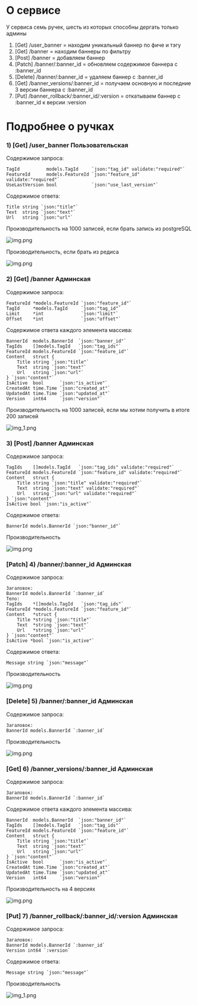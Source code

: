 # О сервисе

У сервиса семь ручек, шесть из которых способны дергать только админы
1. [Get]  /user_banner = находим уникальный баннер по фиче и тэгу
2. [Get]  /banner = находим баннеры по фильтру
3. [Post]  /banner = добавляем баннер
4. [Patch]  /banner/:banner_id = обновляем содержимое баннера с :banner_id
5. [Delete]  /banner/:banner_id = удаляем баннер с :banner_id
6. [Get]  /banner_versions/:banner_id = получаем основную и последние 3 версии баннера с :banner_id
7. [Put]  /banner_rollback/:banner_id/:version = откатываем баннер с :banner_id к версии :version

# Подробнее о ручках

### 1) [Get]  /user_banner Пользовательская

Содержимое запроса:
```
TagId          models.TagId     `json:"tag_id" validate:"required"`
FeatureId      models.FeatureId `json:"feature_id" validate:"required"`
UseLastVersion bool             `json:"use_last_version"`
```
Содержимое ответа:
```
Title string `json:"title"`
Text  string `json:"text"`
Url   string `json:"url"`
```

Производительность на 1000 записей, если брать запись из postgreSQL

![img.png](../pkg/readme_stuff/images/get_banner_postgres.png)

Производительность, если брать из редиса

![img.png](../pkg/readme_stuff/images/get_banner_redis.png)

### 2) [Get]  /banner Админская

Содержимое запроса:
```
FeatureId *models.FeatureId `json:"feature_id"`
TagId     *models.TagId     `json:"tag_id"`
Limit     *int              `json:"limit"`
Offset    *int              `json:"offset"`
```
Содержимое ответа каждого элемента массива:
```
BannerId  models.BannerId  `json:"banner_id"`
TagIds    []models.TagId   `json:"tag_ids"`
FeatureId models.FeatureId `json:"feature_id"`
Content   struct {
    Title string `json:"title"`
    Text  string `json:"text"`
    Url   string `json:"url"`
} `json:"content"`
IsActive  bool      `json:"is_active"`
CreatedAt time.Time `json:"created_at"`
UpdatedAt time.Time `json:"updated_at"`
Version   int64     `json:"version"`
```
Производительность на 1000 записей, если мы хотим получить в итоге 200 записей

![img_1.png](../pkg/readme_stuff/images/get_many_banner.png)

### 3) [Post]  /banner Админская

Содержимое запроса:
```
TagIds    []models.TagId   `json:"tag_ids" validate:"required"`
FeatureId models.FeatureId `json:"feature_id" validate:"required"`
Content   struct {
    Title string `json:"title" validate:"required"`
    Text  string `json:"text" validate:"required"`
    Url   string `json:"url" validate:"required"`
} `json:"content"`
IsActive bool `json:"is_active"`
```
Содержимое ответа:
```
BannerId models.BannerId `json:"banner_id"`
```
Производительность

![img.png](../pkg/readme_stuff/images/post_banner.png)

### [Patch] 4) /banner/:banner_id Админская

Содержимое запроса:
```
Загаловок:
BannerId models.BannerId `:banner_id`
Тело:
TagIds    *[]models.TagId   `json:"tag_ids"`
FeatureId *models.FeatureId `json:"feature_id"`
Content   *struct {
    Title *string `json:"title"`
    Text  *string `json:"text"`
    Url   *string `json:"url"`
} `json:"content"`
IsActive *bool `json:"is_active"`
```
Содержимое ответа:
```
Message string `json:"message"`
```
Производительность

![img.png](../pkg/readme_stuff/images/patch_banner.png)

### [Delete] 5) /banner/:banner_id Админская

Содержимое запроса:
```
Загаловок:
BannerId models.BannerId `:banner_id`
```
Производительность

![img.png](../pkg/readme_stuff/images/delete_banner.png)

### [Get] 6) /banner_versions/:banner_id Админская

Содержимое запроса:
```
Загаловок:
BannerId models.BannerId `:banner_id`
```
Содержимое ответа каждого элемента массива:
```
BannerId  models.BannerId  `json:"banner_id"`
TagIds    []models.TagId   `json:"tag_ids"`
FeatureId models.FeatureId `json:"feature_id"`
Content   struct {
    Title string `json:"title"`
    Text  string `json:"text"`
    Url   string `json:"url"`
} `json:"content"`
IsActive  bool      `json:"is_active"`
CreatedAt time.Time `json:"created_at"`
UpdatedAt time.Time `json:"updated_at"`
Version   int64     `json:"version"`
```
Производительность на 4 версиях

![img.png](../pkg/readme_stuff/images/get_versions.png)

### [Put] 7) /banner_rollback/:banner_id/:version Админская

Содержимое запроса:
```
Загаловок:
BannerId models.BannerId `:banner_id`
Version int64 `:version`
```
Содержимое ответа:
```
Message string `json:"message"`
```
Производительность

![img_1.png](../pkg/readme_stuff/images/rollback_version.png)